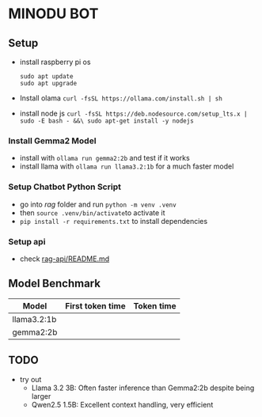 # MINODU BOT



## Setup

* install raspberry pi os

  ```
  sudo apt update
  sudo apt upgrade
  ```

* Install olama `curl -fsSL https://ollama.com/install.sh | sh`
* install node js `curl -fsSL https://deb.nodesource.com/setup_lts.x | sudo -E bash - &&\ sudo apt-get install -y nodejs`

### Install Gemma2 Model

* install with `ollama run gemma2:2b` and test if it works
* install llama with `ollama run llama3.2:1b` for a much faster model

### Setup Chatbot Python Script

* go into *rag* folder and run `python -m venv .venv`
* then `source .venv/bin/activate`to activate it
* `pip install -r requirements.txt`  to install dependencies

### Setup api

* check [rag-api/README.md](rag-api/README.md)


## Model Benchmark

| Model         | First token time    | Token time | 
| ----          | ----                | ----       | 
| llama3.2:1b   |                     |            |
| gemma2:2b     |                     |            |

## TODO

* try out 
  * Llama 3.2 3B: Often faster inference than Gemma2:2b despite being larger
  * Qwen2.5 1.5B: Excellent context handling, very efficient



